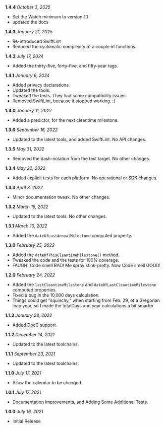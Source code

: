 **1.4.4** *October 3, 2025*
- Set the Watch minimum to version 10
- updated the docs

**1.4.3** *January 21, 2025*

- Re-introduced SwiftLint
- Reduced the cyclomatic complexity of a couple of functions.

**1.4.2** *July 17, 2024*

- Added the thirty-five, forty-five, and fifty-year tags.

**1.4.1** *January 6, 2024*

- Added privacy declarations.
- Updated the tools.
- Tweaked the tests. They had some compatibility issues.
- Removed SwiftLint, because it stopped working. :(

**1.4.0** *January 11, 2022*

- Added a predictor, for the next cleantime milestone.

**1.3.6** *September 16, 2022*

- Updated to the latest tools, and added SwiftLint. No API changes.

**1.3.5** *May 31, 2022*

- Removed the dash-notation from the test target. No other changes.

**1.3.4** *May 22, 2022*

- Added explicit tests for each platform. No operational or SDK changes.

**1.3.3** *April 3, 2022*

- Minor documentation tweak. No other changes.

**1.3.2** *March 15, 2022*

- Updated to the latest tools. No other changes.

**1.3.1** *March 10, 2022*

- Added the `dateOfLastAnnualMilestone` computed property.

**1.3.0** *February 25, 2022*

- Added the `dateOfThisCleantimeMilestone()` method.
- Tweaked the code and the tests for 100% coverage.
- FAUGH! Code smell BAD! Me spray stink-pretty. Now Code smell GOOD!

**1.2.0** *February 24, 2022*

- Added the `lastCleantimeMilestone` and `dateOfLastCleantimeMilestone` computed properties.
- Fixed a bug in the 10,000 days calculation.
- Things could get "squinchy," when starting from Feb. 29, of a Gregorian leap year, so I made the totalDays and year calculations a bit smarter.

**1.1.3** *January 28, 2022*

- Added DocC support.

**1.1.2** *December 14, 2021*

- Updated to the latest toolchains.

**1.1.1** *September 23, 2021*

- Updated to the latest toolchains.

**1.1.0** *July 17, 2021*

- Allow the calendar to be changed.

**1.0.1** *July 17, 2021*

- Documentation Improvements, and Adding Some Additional Tests.

**1.0.0** *July 16, 2021*

- Initial Release
